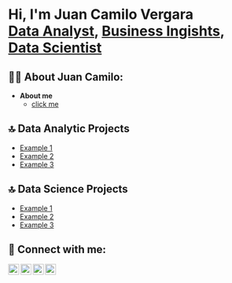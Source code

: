 <h1>Hi, I'm Juan Camilo Vergara <br/><a href="https://www.linkedin.com/in/juan-camilo-vergara-7021b080/">Data Analyst</a>, <a href="https://www.linkedin.com/in/juan-camilo-vergara-7021b080/">Business Ingishts</a>, <a href="https://www.linkedin.com/in/juan-camilo-vergara-7021b080/">Data Scientist</a></h1>

<h2>👨‍💻 About Juan Camilo:</h2>

- <b>About me </b>
  - [click me](https://github.com/joshmadakor1/Algorithms-Practice)

<h2>🔝 Data Analytic Projects</h2>

- [Example 1](https://www.youtube.com/watch?v=a83ASGn_V_s)
- [Example 2](https://www.youtube.com/watch?v=a83ASGn_V_s)
- [Example 3](https://www.youtube.com/watch?v=a83ASGn_V_s)

<h2>🔝 Data Science Projects</h2>

- [Example 1](https://www.youtube.com/watch?v=a83ASGn_V_s)
- [Example 2](https://www.youtube.com/watch?v=a83ASGn_V_s)
- [Example 3](https://www.youtube.com/watch?v=a83ASGn_V_s)


<h2> 🤳 Connect with me:</h2>

[<img align="left" alt="JoshMadakor | YouTube" width="22px" src="https://cdn.jsdelivr.net/npm/simple-icons@v3/icons/youtube.svg" />][youtube]
[<img align="left" alt="JoshMadakor | Twitter" width="22px" src="https://cdn.jsdelivr.net/npm/simple-icons@v3/icons/twitter.svg" />][twitter]
[<img align="left" alt="JoshMadakor | LinkedIn" width="22px" src="https://cdn.jsdelivr.net/npm/simple-icons@v3/icons/linkedin.svg" />][linkedin]
[<img align="left" alt="JoshMadakor | Instagram" width="22px" src="https://cdn.jsdelivr.net/npm/simple-icons@v3/icons/instagram.svg" />][instagram]

[twitter]: https://twitter.com/joshmadakor
[youtube]: https://www.youtube.com/c/joshmadakor
[instagram]: https://www.instagram.com/joshmadakor/
[linkedin]: https://linkedin.com/in/joshmadakor

<!--
**juancvergara1/juancvergara1** is a ✨ _special_ ✨ repository because its `README.md` (this file) appears on your GitHub profile.

Here are some ideas to get you started:

- 🔭 I’m currently working on ...
- 🌱 I’m currently learning ...
- 👯 I’m looking to collaborate on ...
- 🤔 I’m looking for help with ...
- 💬 Ask me about ...
- 📫 How to reach me: ...
- 😄 Pronouns: ...
- ⚡ Fun fact: ...
-->
